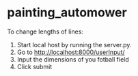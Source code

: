 # painting_automower

To change lengths of lines:

1. Start local host by running the server.py.
2. Go to <http://localhost:8000/userInput/>
3. Input the dimensions of you fotball field
4. Click submit
